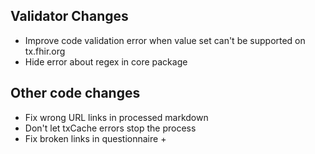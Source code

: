 ## Validator Changes

* Improve code validation error when value set can't be supported on tx.fhir.org
* Hide error about regex in core package

## Other code changes

* Fix wrong URL links in processed markdown 
* Don't let txCache errors stop the process
* Fix broken links in questionnaire + 